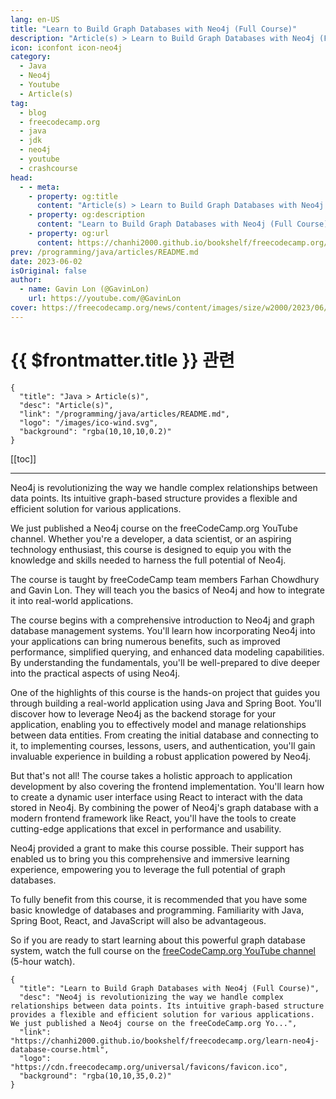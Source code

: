 ```yaml
---
lang: en-US
title: "Learn to Build Graph Databases with Neo4j (Full Course)"
description: "Article(s) > Learn to Build Graph Databases with Neo4j (Full Course)"
icon: iconfont icon-neo4j
category:
  - Java
  - Neo4j
  - Youtube
  - Article(s)
tag:
  - blog
  - freecodecamp.org
  - java
  - jdk
  - neo4j
  - youtube
  - crashcourse
head:
  - - meta:
    - property: og:title
      content: "Article(s) > Learn to Build Graph Databases with Neo4j (Full Course)"
    - property: og:description
      content: "Learn to Build Graph Databases with Neo4j (Full Course)"
    - property: og:url
      content: https://chanhi2000.github.io/bookshelf/freecodecamp.org/learn-neo4j-database-course.html
prev: /programming/java/articles/README.md
date: 2023-06-02
isOriginal: false
author:
  - name: Gavin Lon (@GavinLon)
    url: https://youtube.com/@GavinLon
cover: https://freecodecamp.org/news/content/images/size/w2000/2023/06/neo4j.png
---
```


# {{ $frontmatter.title }} 관련

```component VPCard
{
  "title": "Java > Article(s)",
  "desc": "Article(s)",
  "link": "/programming/java/articles/README.md",
  "logo": "/images/ico-wind.svg",
  "background": "rgba(10,10,10,0.2)"
}
```

[[toc]]

---

<SiteInfo
  name="Learn to Build Graph Databases with Neo4j (Full Course)"
  desc="Neo4j is revolutionizing the way we handle complex relationships between data points. Its intuitive graph-based structure provides a flexible and efficient solution for various applications. We just published a Neo4j course on the freeCodeCamp.org Yo..."
  url="https://freecodecamp.org/news/learn-neo4j-database-course"
  logo="https://cdn.freecodecamp.org/universal/favicons/favicon.ico"
  preview="https://freecodecamp.org/news/content/images/size/w2000/2023/06/neo4j.png"/>

Neo4j is revolutionizing the way we handle complex relationships between data points. Its intuitive graph-based structure provides a flexible and efficient solution for various applications.

We just published a Neo4j course on the freeCodeCamp.org YouTube channel. Whether you're a developer, a data scientist, or an aspiring technology enthusiast, this course is designed to equip you with the knowledge and skills needed to harness the full potential of Neo4j.

The course is taught by freeCodeCamp team members Farhan Chowdhury and Gavin Lon. They will teach you the basics of Neo4j and how to integrate it into real-world applications.

The course begins with a comprehensive introduction to Neo4j and graph database management systems. You'll learn how incorporating Neo4j into your applications can bring numerous benefits, such as improved performance, simplified querying, and enhanced data modeling capabilities. By understanding the fundamentals, you'll be well-prepared to dive deeper into the practical aspects of using Neo4j.

One of the highlights of this course is the hands-on project that guides you through building a real-world application using Java and Spring Boot. You'll discover how to leverage Neo4j as the backend storage for your application, enabling you to effectively model and manage relationships between data entities. From creating the initial database and connecting to it, to implementing courses, lessons, users, and authentication, you'll gain invaluable experience in building a robust application powered by Neo4j.

But that's not all! The course takes a holistic approach to application development by also covering the frontend implementation. You'll learn how to create a dynamic user interface using React to interact with the data stored in Neo4j. By combining the power of Neo4j's graph database with a modern frontend framework like React, you'll have the tools to create cutting-edge applications that excel in performance and usability.

Neo4j provided a grant to make this course possible. Their support has enabled us to bring you this comprehensive and immersive learning experience, empowering you to leverage the full potential of graph databases.

To fully benefit from this course, it is recommended that you have some basic knowledge of databases and programming. Familiarity with Java, Spring Boot, React, and JavaScript will also be advantageous.

So if you are ready to start learning about this powerful graph database system, watch the full course on the [<FontIcon icon="fa-brands fa-youtube"/>freeCodeCamp.org YouTube channel](https://youtu.be/_IgbB24scLI) (5-hour watch).

<VidStack src="youtube/_IgbB24scLI" />

<!-- TODO: add ARTICLE CARD -->
```component VPCard
{
  "title": "Learn to Build Graph Databases with Neo4j (Full Course)",
  "desc": "Neo4j is revolutionizing the way we handle complex relationships between data points. Its intuitive graph-based structure provides a flexible and efficient solution for various applications. We just published a Neo4j course on the freeCodeCamp.org Yo...",
  "link": "https://chanhi2000.github.io/bookshelf/freecodecamp.org/learn-neo4j-database-course.html",
  "logo": "https://cdn.freecodecamp.org/universal/favicons/favicon.ico",
  "background": "rgba(10,10,35,0.2)"
}
```
